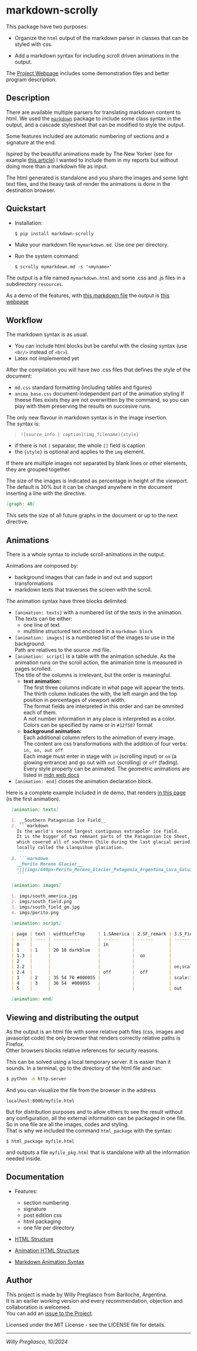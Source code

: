 # markdown-scrolly

This package have two purposes:

* Organize the `html` output of the markdown parser in classes that can be styled with css.

* Add a markdown syntax for including scroll driven animations in the output. 

The [Project Webpage](https://gitlab.com/wpregliasco/markdown-scrolly) includes some demonstration files and better program description.

## Description

There are available multiple parsers for translating markdown content to html. 
We used the [`markdown`](https://pypi.org/project/Markdown/) package to include some class syntax in the output, and a 
cascade stylesheet that can be modified to style the output. 

Some features included are automatic numbering of sections and a signature at the end. 

Ispired by the beautiful animations made by The New Yorker (see for example [this article](https://www.newyorker.com/magazine/2021/12/06/the-secretive-libyan-prisons-that-keep-migrants-out-of-europe)) I wanted to include them in my reports but without doing more than a markdown file as input. 

The html generated is standalone and you share the images and some light text files, and the heavy task of render the animations is done in the destination browser. 

## Quickstart

* Installation: 
  ```bash
  $ pip install markdown-scrolly
  ```

* Make your markdown file `mymarkdown.md`. Use one per directory.

* Run the system command:
  ```
  $ scrolly mymarkdown.md -s '<myname>'
  ```

The output is a file named `mymarkdown.html` and some .css and .js files in a subdirectory `resources`.

As a demo of the features, with [this markdown file](https://gitlab.com/wpregliasco/markdown-scrolly/-/raw/main/demo/test.md?ref_type=heads) the output is [this webpage](https://markdown-scrolly-1730e5.gitlab.io/test.html)

## Workflow

The markdown syntax is as usual. 

* You can include html blocks but be careful with the closing syntax (use `<br/>` instead of `<br>`).
* Latex not implemented yet

After the compilation you will have two .css files that defines the style of the document:

* `md.css`  standard formatting (including tables and figures)
* `anima_base.css` document-independent part of the animation styling
If theese files exists they are not overwritten by the command, so you can play with them
preserving the results on succesive runs. 

The only new flavour in markdown syntax is in the image insertion.   
The syntax is:

> `![source_info | caption](img_filename){style}`
* if there is not `|` separator, the whole `[]` field is caption
* the `{style}` is optional and applies to the `img` element.

If there are multiple images not separated by blank lines or other elements, they are grouped together.

The size of the images is indicated as percentage in height of the viewport.   
The default is 30% but it can be changed anywhere in the document inserting a line with the directive.

```markdown
[graph: 40]
```

This sets the size of all future graphs in the document or up to the next directive. 

## Animations

There is a whole syntax to include scroll-animations in the output. 

Animations are composed by:
* background images that can fade in and out and support transformations
* markdown texts that traverses the screen with the scroll. 

The animation syntax have three blocks delimited:
* `[animation: texts]` with a numbered list of the texts in the animation.   
  The texts can be either:
  * one line of text 
  * multiline structured text enclosed in a `markdown block`
* `[animation: images]` is a numbered list of the images to use in the background.  
  Path are relatives to the source .md file. 
* `[animation: script]` is a table with the animation schedule. 
  As the animation runs on the scroll action, the animation time is measured in pages scrolled.  
  The title of the columns is irrelevant, but the order is meaningful.
  * __text animation:__   
    The first three columns indicate in what page will appear the texts.  
    The thirth column indicates the with, the left margin and the top position in percentages of viewport width.   
    The format fields are interpreted in this order and can be ommited each of them.  
    A not number information in any place is interpreted as a color.    
    Colors can be specified by name or in `#12f587` format
  * __background animation:__  
    Each additional column refers to the animation of every image.  
    The content are css transformations with the addition of four verbs: `in, on, out off`  
    Each image must enter in stage with `in` (scrolling input) or `on` (a glowing entrance) and go out with `out` (scrolling) or `off` (fading).
    Every style property can be animated. The geometric animations are listed in [mdn web docs](https://developer.mozilla.org/en-US/docs/Web/API/Web_Animations_API/Using_the_Web_Animations_API)
* `[animation: end]` closes the animation declaration block.

Here is a complete example included in de demo, that renders [in this page](https://markdown-scrolly-1730e5.gitlab.io/test.html) (is the first animation).

```markdown
  [animation: texts]

  1. __Southern Patagonian Ice Field__ 
  2. ```markdown
    Is the world's second largest contiguous extrapolar ice field. 
    It is the bigger of two remnant parts of the Patagonian Ice Sheet, 
    which covered all of southern Chile during the last glacial period, 
    locally called the Llanquihue glaciation. 
    ```
  3. ```markdown
    __Perito Moreno Glacier__  
    ![](imgs/640px-Perito_Moreno_Glacier_Patagonia_Argentina_Luca_Galuzzi_2005.jpeg)
    ```

  [animation: images]

  1. imgs/south_america.jpg
  2. imgs/south_field.png
  3. imgs/south_field_gm.jpg
  4. imgs/perito.png

  [animation: script]

  | page | text | widthLeftTop     | 1.SAmerica | 2.SF_remark | 3.S_Field | 4.Glacier_remark |
  | ---- | ---- | ----------       | ------     | ------      | ------    | ------  |
  | 0    |      |                  | in         |             |           |        |
  | 1    | 1    | 20 10 darkblue   |            |             |           |   |
  | 1.3  |      |                  |            |  on         |           |   |
  | 2    |      |                  |            |             |           |   |
  | 2.2  |      |                  |            |             | on;scale:.05;transform: translate(-30%,90%);|  |
  | 2.4  |      |                  | off        |  off        |           |  |
  | 3    | 2    | 35 54 70 #000055 |            |             | scale:1;transform: translate(0%,0%); |   |
  | 4    | 3    | 36 54  #000055   |            |             |           | on  |
  | 5    |      |                  |            |             | out       | out  |

  [animation: end]
```

## Viewing and distributing the output

As the output is an html file with some relative path files (css, images and javascript code)
the only browser that renders correctly relative paths is Firefox.   
Other browsers blocks relative references for security reasons. 

This can be solved using a local temporary server. It is easier than it sounds. 
In a terminal, go to the directory of the html file and run:
```bash
$ python -m http.server
```
And you can visualize the file from the browser in the address
```
localhost:8000/myfile.html
```

But for distribution purposes and to allow others to see the result without any configuration, 
all the external information can be packaged in one file. So in one file are all the images, codes and styling.   
That is why we included the command `html_package` with the syntax:
```
$ html_package myfile.html
```
and outputs a file `myfile_pkg.html` that is standalone with all the information needed inside. 

## Documentation

* Features:
    * section numbering
    * signature
    * post edition css
    * html packaging
    * one file per directory
    
* [HTML Structure](./docs/md_css.md)
* [Animation HTML Structure](./docs/anima_css.md)
* [Markdown Animation Syntax](./docs/anima_syntax.md)

## Author
This project is made by Willy Pregliasco from Bariloche, Argentina.   
It is an earlier working version and every recommendation, objection and collaboration is welcomed.   
You can add an [issue to the Project](https://gitlab.com/wpregliasco/markdown-scrolly/-/issues).

Licensed under the MIT License - see the LICENSE file for details.

---
_Willy Pregliasco, 10/2024_